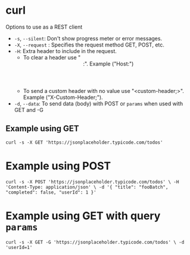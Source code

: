 # curl
Options to use as a REST client
* `-s`, `--silent`: Don't show progress meter or error messages.
* `-X`, `--request` <METHOD>: Specifies the request method GET, POST, etc.
* `-H`: Extra header to include in the request.
    * To clear a header use "<header name>:". Example ("Host:")
    * To send a custom header with no value use "<custom-header;>". Example ("X-Custom-Header;").
* `-d`, `--data`: To send data (body) with POST or `params` when used with GET and -G

## Example using GET
`curl -s -X GET 'https://jsonplaceholder.typicode.com/todos'`

# Example using POST
`curl -s -X POST 'https://jsonplaceholder.typicode.com/todos' \
  -H 'Content-Type: application/json' \
  -d '{ "title": "fooBatch", "completed": false, "userId": 1 }'`

# Example using GET with query `params`
`curl -s -X GET -G 'https://jsonplaceholder.typicode.com/todos' \
  -d 'userId=1'`

